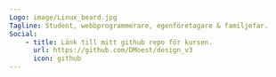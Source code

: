 ```yaml
---
Logo: image/Linux_beard.jpg
Tagline: Student, webbprogrammerare, egenföretagare & familjefar.
Social:
    - title: Länk till mitt github repo för kursen.
      url: https://github.com/DMoest/design_v3
      icon: github
---
```

